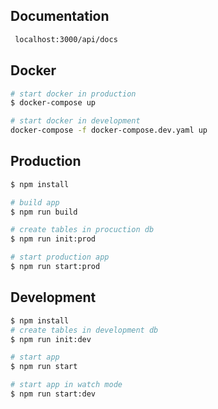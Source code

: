 ## Documentation

```bash
 localhost:3000/api/docs
```

## Docker

```bash
# start docker in production
$ docker-compose up

# start docker in development
docker-compose -f docker-compose.dev.yaml up
```

## Production

```bash
$ npm install

# build app
$ npm run build

# create tables in procuction db
$ npm run init:prod

# start production app
$ npm run start:prod
```

## Development

```bash
$ npm install
# create tables in development db
$ npm run init:dev

# start app
$ npm run start

# start app in watch mode
$ npm run start:dev
```
